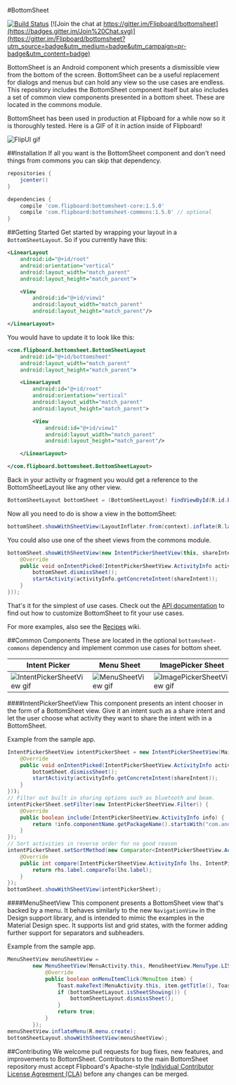 #BottomSheet

[![Build Status](https://travis-ci.org/Flipboard/bottomsheet.svg)](https://travis-ci.org/Flipboard/bottomsheet) [![Join the chat at https://gitter.im/Flipboard/bottomsheet](https://badges.gitter.im/Join%20Chat.svg)](https://gitter.im/Flipboard/bottomsheet?utm_source=badge&utm_medium=badge&utm_campaign=pr-badge&utm_content=badge)

BottomSheet is an Android component which presents a dismissible view from the bottom of the screen. BottomSheet can be a useful replacement for dialogs and menus but can hold any view so the use cases are endless. This repository includes the BottomSheet component itself but also includes a set of common view components presented in a bottom sheet. These are located in the commons module.

BottomSheet has been used in production at Flipboard for a while now so it is thoroughly tested. Here is a GIF of it in action inside of Flipboard!

![FlipUI gif](http://i.imgur.com/2e3ZhoU.gif)

##Installation
If all you want is the BottomSheet component and don't need things from commons you can skip that dependency.
```groovy
repositories {
    jcenter()
}

dependencies {
    compile 'com.flipboard:bottomsheet-core:1.5.0'
    compile 'com.flipboard:bottomsheet-commons:1.5.0' // optional
}
```

##Getting Started
Get started by wrapping your layout in a `BottomSheetLayout`. So if you currently have this:
```xml
<LinearLayout
	android:id="@+id/root"
	android:orientation="vertical"
	android:layout_width="match_parent"
	android:layout_height="match_parent">

	<View
		android:id="@+id/view1"
		android:layout_width="match_parent"
		android:layout_height="match_parent"/>

</LinearLayout>
```

You would have to update it to look like this:
```xml
<com.flipboard.bottomsheet.BottomSheetLayout
	android:id="@+id/bottomsheet"
	android:layout_width="match_parent"
	android:layout_height="match_parent">

	<LinearLayout
		android:id="@+id/root"
		android:orientation="vertical"
		android:layout_width="match_parent"
		android:layout_height="match_parent">

		<View
			android:id="@+id/view1"
			android:layout_width="match_parent"
			android:layout_height="match_parent"/>

	</LinearLayout>

</com.flipboard.bottomsheet.BottomSheetLayout>
```

Back in your activity or fragment you would get a reference to the BottomSheetLayout like any other view.
```java
BottomSheetLayout bottomSheet = (BottomSheetLayout) findViewById(R.id.bottomsheet);
```

Now all you need to do is show a view in the bottomSheet:
```java
bottomSheet.showWithSheetView(LayoutInflater.from(context).inflate(R.layout.my_sheet_layout, bottomSheet, false));
```

You could also use one of the sheet views from the commons module.
```java
bottomSheet.showWithSheetView(new IntentPickerSheetView(this, shareIntent, "Share with...", new IntentPickerSheetView.OnIntentPickedListener() {
	@Override
	public void onIntentPicked(IntentPickerSheetView.ActivityInfo activityInfo) {
        bottomSheet.dismissSheet();
		startActivity(activityInfo.getConcreteIntent(shareIntent));
	}
}));
```

That's it for the simplest of use cases. Check out the [API documentation](https://github.com/Flipboard/bottomsheet/wiki/API-Documentation) to find out how to customize BottomSheet to fit your use cases.

For more examples, also see the [Recipes](https://github.com/Flipboard/bottomsheet/wiki/Recipes) wiki.

##Common Components
These are located in the optional `bottomsheet-commons` dependency and implement common use cases for bottom sheet.

Intent Picker | Menu Sheet | ImagePicker Sheet
--- | --- | ---
![IntentPickerSheetView gif](http://i.imgur.com/wr9HJD1.gif) | ![MenuSheetView gif](http://i.imgur.com/f2j9Y5e.gif) | ![ImagePickerSheetView gif](https://camo.githubusercontent.com/23a9cf2bf9353a98d1b585e79d06639c7f5297c7/687474703a2f2f692e696d6775722e636f6d2f6f67764b4735692e676966)

####IntentPickerSheetView
This component presents an intent chooser in the form of a BottomSheet view. Give it an intent such as a share intent and let the user choose what activity they want to share the intent with in a BottomSheet.

Example from the sample app.
```java
IntentPickerSheetView intentPickerSheet = new IntentPickerSheetView(MainActivity.this, shareIntent, "Share with...", new IntentPickerSheetView.OnIntentPickedListener() {
	@Override
	public void onIntentPicked(IntentPickerSheetView.ActivityInfo activityInfo) {
		bottomSheet.dismissSheet();
		startActivity(activityInfo.getConcreteIntent(shareIntent));
	}
}));
// Filter out built in sharing options such as bluetooth and beam.
intentPickerSheet.setFilter(new IntentPickerSheetView.Filter() {
	@Override
	public boolean include(IntentPickerSheetView.ActivityInfo info) {
		return !info.componentName.getPackageName().startsWith("com.android");
	}
});
// Sort activities in reverse order for no good reason
intentPickerSheet.setSortMethod(new Comparator<IntentPickerSheetView.ActivityInfo>() {
	@Override
	public int compare(IntentPickerSheetView.ActivityInfo lhs, IntentPickerSheetView.ActivityInfo rhs) {
		return rhs.label.compareTo(lhs.label);
	}
});
bottomSheet.showWithSheetView(intentPickerSheet);
```

####MenuSheetView
This component presents a BottomSheet view that's backed by a menu. It behaves similarly to the new `NavigationView` in the Design support library, and is intended to mimic the examples in the Material Design spec. It supports list and grid states, with the former adding further support for separators and subheaders.

Example from the sample app.
```java
MenuSheetView menuSheetView =
        new MenuSheetView(MenuActivity.this, MenuSheetView.MenuType.LIST, "Create...", new MenuSheetView.OnMenuItemClickListener() {
            @Override
            public boolean onMenuItemClick(MenuItem item) {
                Toast.makeText(MenuActivity.this, item.getTitle(), Toast.LENGTH_SHORT).show();
                if (bottomSheetLayout.isSheetShowing()) {
                    bottomSheetLayout.dismissSheet();
                }
                return true;
            }
        });
menuSheetView.inflateMenu(R.menu.create);
bottomSheetLayout.showWithSheetView(menuSheetView);
```

##Contributing
We welcome pull requests for bug fixes, new features, and improvements to BottomSheet. Contributors to the main BottomSheet repository must accept Flipboard's Apache-style [Individual Contributor License Agreement (CLA)](https://docs.google.com/forms/d/1gh9y6_i8xFn6pA15PqFeye19VqasuI9-bGp_e0owy74/viewform) before any changes can be merged.
